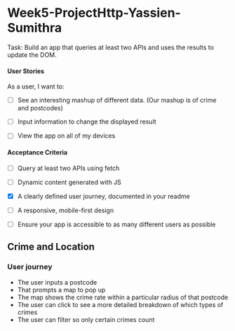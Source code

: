 # Week5-ProjectHttp-Yassien-Sumithra

Task: Build an app that queries at least two APIs and uses the results to update the DOM. 

#### User Stories

As a user, I want to:

- [ ] See an interesting mashup of different data. (Our mashup is of crime and postcodes) 
- [ ] Input information to change the displayed result 
- [ ] View the app on all of my devices 


#### Acceptance Criteria

- [ ] Query at least two APIs using fetch
- [ ] Dynamic content generated with JS
- [x] A clearly defined user journey, documented in your readme
- [ ] A responsive, mobile-first design
- [ ] Ensure your app is accessible to as many different users as possible
   



## Crime and Location

### User journey

- The user inputs a postcode
- That prompts a map to pop up
- The map shows the crime rate within a particular radius of that postcode
- The user can click to see a more detailed breakdown of which types of crimes
- The user can filter so only certain crimes count
